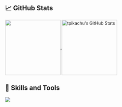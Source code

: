 ## :chart_with_upwards_trend: GitHub Stats
<a href="https://github.com/tpikachu/kwebdev225" >
  <img align="center" src="https://github-readme-stats.vercel.app/api/top-langs/?username=kwebdev225&theme=tokyonight&langs_count=3&title_color=fff&icon_color=79ff97&text_color=9f9f9f&bg_color=151515&layout=compact" height="180px"/>
</a>
<a href="https://github.com/tpikachu/tpikachu" >
  <img align="center" src="https://github-readme-stats.vercel.app/api?username=kwebdev225&show_icons=true&theme=tokyonight&include_all_commits=true&count_private=true&title_color=fff&icon_color=79ff97&text_color=9f9f9f&bg_color=151515)](https://github.com/anuraghazra/github-readme-stats" alt="tpikachu's GitHub Stats" height="180px"/>
</a>

## 🔧 Skills and Tools
![](https://img.shields.io/badge/Language-TypeScript_!S-informational?style=flat&logo=typescript&logoColor=white&color=3bac3a)
